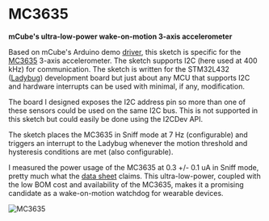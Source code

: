 # MC3635
<b>mCube's ultra-low-power wake-on-motion 3-axis accelerometer</b>

Based on mCube's Arduino demo [driver](https://github.com/mcubemems/mCube_mc36xx_arduino_driver), this sketch is specific for the [MC3635](https://mcubemems.com/product/mc3635-3-axis-accelerometer/) 3-axis accelerometer. The sketch supports I2C (here used at 400 kHz) for communication. The sketch is written for the STM32L432 ([Ladybug](https://www.tindie.com/products/tleracorp/ladybug-stm32l432-development-board/)) development board but just about any MCU that supports I2C and hardware interrupts can be used with minimal, if any, modification. 

The board I designed exposes the I2C address pin so more than one of these sensors could be used on the same I2C bus. This is not supported in this sketch but could easily be done using the I2CDev API.

The sketch places the MC3635 in Sniff mode at 7 Hz (configurable) and triggers an interrupt to the Ladybug whenever the motion threshold and hysteresis conditions are met (also configurable). 

I measured the power usage of the MC3635 at 0.3 +/- 0.1 uA in Sniff mode, pretty much what the [data sheet](https://mcubemems.com/wp-content/uploads/2019/11/MC3635-Datasheet-APS-048-0044v1.7.pdf) claims. This ultra-low-power, coupled with the low BOM cost and availability of the MC3635, makes it a promising candidate as a wake-on-motion watchdog for wearable devices.

![MC3635](https://user-images.githubusercontent.com/6698410/120250955-c1c60480-c234-11eb-87ee-be98a667afe7.jpg)
